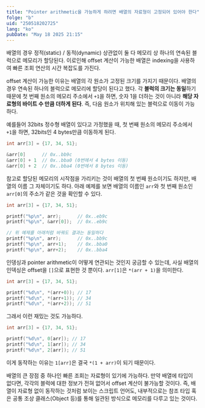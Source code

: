 ```yaml
---
title: "Pointer arithmetic을 가능하게 하려면 배열의 자료형이 고정되어 있어야 한다"
folge: "b"
uid: "250518202725"
lang: "ko"
pubDate: "May 18 2025 21:15"
---
```



배열의 경우 정적(static) / 동적(dynamic) 상관없이 둘 다 메모리 상 하나의 연속된 블럭으로 메모리가 할당된다. 이로인해 offset 계산이 가능한 배열은 indexing을 사용하여 빠른 조회 연산의 시간 복잡도를 가진다.

offset 계산이 가능한 이유는 배열의 각 원소가 고정된 크기를 가지기 때문이다. 배열의 경우 연속된 하나의 블럭으로 메모리에 할당이 된다고 했다. 각 **블럭의 크기는 동일**하기 때문에 첫 번째 원소의 메모리 주소에서 `+1`을 하면, 숫자 1을 더하는 것이 아니라 **해당 자료형의 바이트 수 만큼 더하게 된다**. 즉, 다음 원소가 위치해 있는 블럭으로 이동이 가능하다.

예를들어 32bits 정수형 배열이 있다고 가정했을 때, 첫 번째 원소의 메모리 주소에서 `+1`을 하면, 32bits인 4 bytes만큼 이동하게 된다.
```c
int arr[3] = {17, 34, 51};

&arr[0]      // 0x..bb9c
&arr[0] + 1  // 0x..bba0 (0번에서 4 bytes 이동)
&arr[0] + 2  // 0x..bba4 (0번에서 8 bytes 이동)
```

참고로 할당된 메모리의 시작점을 가리키는 것이 배열의 첫 번째 원소이기도 하지만, 배열의 이름 그 자체이기도 하다. 아래 예제를 보면 배열의 이름인 `arr`와 첫 번째 원소인 `arr[0]`의 주소가 같은 것을 확인할 수 있다.
```c
int arr[3] = {17, 34, 51};

printf("%p\n", arr);      // 0x..eb9c
printf("%p\n", &arr[0]);  // 0x..eb9c

// 위 예제를 아래처럼 바꿔도 결과는 동일하다
printf("%p\n", arr);      // 0x..bb9c
printf("%p\n", arr+1);    // 0x..bba0
printf("%p\n", arr+2);    // 0x..bba4
```

인뎅싱과 pointer arithmetic이 어떻게 연관되는 것인지 궁금할 수 있는데, 사실 배열의 인덱싱은 offset을 `[]`으로 표현한 것 뿐이다. `arr[1]`은 `*(arr + 1)`을 의미한다.

```c
int arr[3] = {17, 34, 51};

printf("%d\n", *(arr+0)); // 17
printf("%d\n", *(arr+1)); // 34
printf("%d\n", *(arr+2)); // 51
```

그래서 이런 재밌는 것도 가능하다.
```c
int arr[3] = {17, 34, 51};

printf("%d\n", 0[arr]); // 17
printf("%d\n", 1[arr]); // 34
printf("%d\n", 2[arr]); // 51
```
이게 동작하는 이유는 `1[arr]`은 결국 `*(1 + arr)`이 되기 때문이다.

배열의 큰 장점 중 하나인 빠른 조회는 자료형이 있기에 가능하다. 만약 배열에 타입이 없다면, 각각의 블럭에 대한 정보가 전혀 없어서 offset 계산이 불가능할 것이다. 즉, 배열이 자료형 없이 동작하는 것처럼 보이는 스크립트 언어도, 내부적으로는 참조 타입 혹은 공통 조상 클래스(Object 등)를 통해 일관된 방식으로 메모리를 다루고 있는 것이다. 